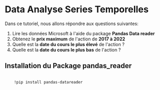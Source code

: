 # Data Analyse Series Temporelles

Dans ce tutoriel, nous allons répondre aux questions suivantes: 
1. Lire les données Microsoft à l'aide du package **Pandas Data reader** 
2. Obtenez le **prix maximum** de l'action de **2017 à 2022** 
3. Quelle est la **date du cours le plus élevé** de l'action ?
4. Quelle est la **date du cours le plus bas** de l'action ?

## Installation du Package pandas_reader

<pre>
<code>
    !pip install pandas-datareader
</code>
</pre>